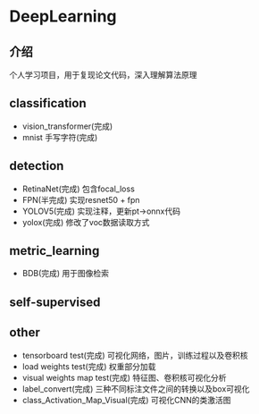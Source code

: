 # DeepLearning

## 介绍
个人学习项目，用于复现论文代码，深入理解算法原理

## classification
- vision_transformer(完成)
- mnist 手写字符(完成)

## detection
- RetinaNet(完成) 包含focal_loss
- FPN(半完成) 实现resnet50 + fpn
- YOLOV5(完成) 实现注释，更新pt->onnx代码
- yolox(完成) 修改了voc数据读取方式

## metric_learning
- BDB(完成) 用于图像检索

## self-supervised


## other
- tensorboard test(完成) 可视化网络，图片，训练过程以及卷积核
- load weights test(完成) 权重部分加载
- visual weights map test(完成) 特征图、卷积核可视化分析
- label_convert(完成) 三种不同标注文件之间的转换以及box可视化
- class_Activation_Map_Visual(完成) 可视化CNN的类激活图